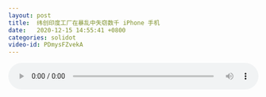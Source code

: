 ```yaml
---
layout: post
title:  纬创印度工厂在暴乱中失窃数千 iPhone 手机
date:   2020-12-15 14:55:41 +0800
categories: solidot
video-id: PDmysFZvekA
---
```


<audio src="/assets/9e50ec85229123dd20cf771da5aff70a.mp3" style="width: 100%;" controls></audio>

